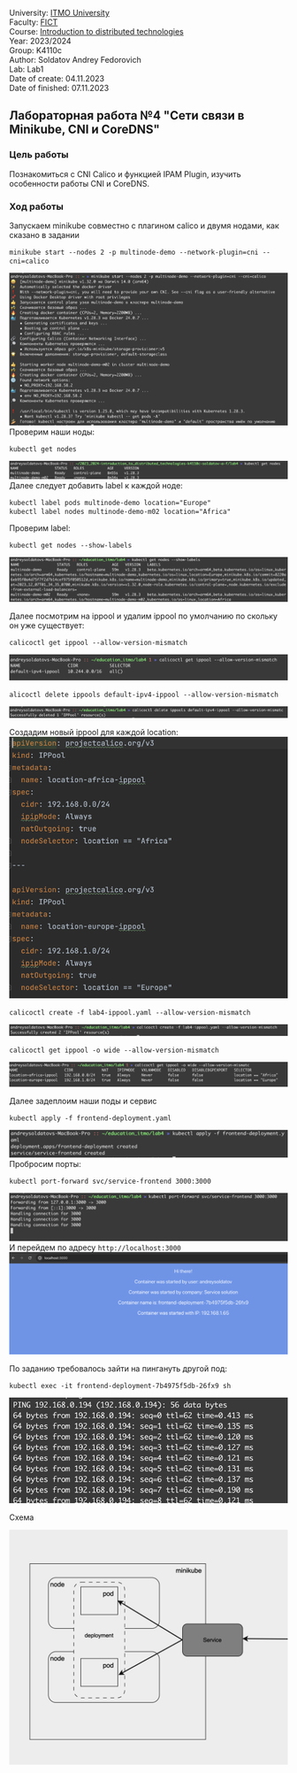 University: [ITMO University](https://itmo.ru/ru/)  
Faculty: [FICT](https://fict.itmo.ru)  
Course: [Introduction to distributed technologies](https://github.com/itmo-ict-faculty/introduction-to-distributed-technologies)  
Year: 2023/2024  
Group: K4110c  
Author: Soldatov Andrey Fedorovich  
Lab: Lab1  
Date of create: 04.11.2023  
Date of finished: 07.11.2023  




## Лабораторная работа №4 "Сети связи в Minikube, CNI и CoreDNS"
### Цель работы
Познакомиться с CNI Calico и функцией IPAM Plugin, изучить особенности работы CNI и CoreDNS.  
### Ход работы  
Запускаем minikube совместно с плагином calico и двумя нодами, как сказано в задании  
```
minikube start --nodes 2 -p multinode-demo --network-plugin=cni --cni=calico  
```  
![img](img/1.png)  
Проверим наши ноды:  
```
kubectl get nodes  
```
![img](img/2.png)  
Далее следует добавить label к каждой ноде:  
```
kubectl label pods multinode-demo location="Europe"  
kubectl label nodes multinode-demo-m02 location="Africa"
```  
Проверим label: 
```
kubectl get nodes --show-labels
```  
![img](img/16.png)  

Далее посмотрим на ippool и удалим ippool по умолчанию по скольку он уже существует:  
```
calicoctl get ippool --allow-version-mismatch
```
![img](img/4.png)  

```
alicoctl delete ippools default-ipv4-ippool --allow-version-mismatch 
```
![img](img/5.png)  

Создадим новый ippool для каждой location:  
![img](img/17.png)  
```
calicoctl create -f lab4-ippool.yaml --allow-version-mismatch
```
![img](img/6.png)
```
calicoctl get ippool -o wide --allow-version-mismatch
```
![img](img/7.png)

Далее задеплоим наши поды и сервис
```
kubectl apply -f frontend-deployment.yaml
```

![img](img/9.png)  
Пробросим порты:  
```
kubectl port-forward svc/service-frontend 3000:3000
```
![img](img/11.png)  
И перейдем по адресу ```http://localhost:3000```  
![img](img/12.png)  

По заданию требовалось зайти на пингануть другой под:  
```
kubectl exec -it frontend-deployment-7b4975f5db-26fx9 sh
```
![img](img/14.png)  


Схема

![img](img/schema.png)
